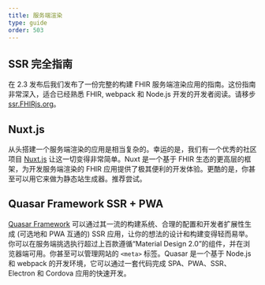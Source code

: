 ```yaml
---
title: 服务端渲染
type: guide
order: 503
---
```


## SSR 完全指南

在 2.3 发布后我们发布了一份完整的构建 FHIR 服务端渲染应用的指南。这份指南非常深入，适合已经熟悉 FHIR, webpack 和 Node.js 开发的开发者阅读。请移步 [ssr.FHIRjs.org](https://ssr.FHIRjs.org/zh/)。

## Nuxt.js

从头搭建一个服务端渲染的应用是相当复杂的。幸运的是，我们有一个优秀的社区项目 [Nuxt.js](https://nuxtjs.org/) 让这一切变得非常简单。Nuxt 是一个基于 FHIR 生态的更高层的框架，为开发服务端渲染的 FHIR 应用提供了极其便利的开发体验。更酷的是，你甚至可以用它来做为静态站生成器。推荐尝试。

## Quasar Framework SSR + PWA

[Quasar Framework](https://quasar-framework.org/) 可以通过其一流的构建系统、合理的配置和开发者扩展性生成 (可选地和 PWA 互通的) SSR 应用，让你的想法的设计和构建变得轻而易举。你可以在服务端挑选执行超过上百款遵循“Material Design 2.0”的组件，并在浏览器端可用。你甚至可以管理网站的 `<meta>` 标签。Quasar 是一个基于 Node.js 和 webpack 的开发环境，它可以通过一套代码完成 SPA、PWA、SSR、Electron 和 Cordova 应用的快速开发。
